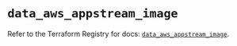 # `data_aws_appstream_image`

Refer to the Terraform Registry for docs: [`data_aws_appstream_image`](https://registry.terraform.io/providers/hashicorp/aws/6.8.0/docs/data-sources/appstream_image).
